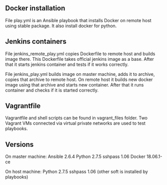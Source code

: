 ## Docker installation

File play.yml is an Ansible playbook that installs Docker on remote host using stable package. It also install docker for python.

## Jenkins containers

File jenkins_remote_play.yml copies Dockerfile to remote host and builds image there. This Dockerfile takes official jenkins image as a base.
After that it starts jenkins container and tests if it works correctly.

File jenkins_play.yml builds image on master machine, adds it to archive, copies that archive to remote host. On remote host it builds new docker image using that archive and starts new container. After that it runs container and checks if it is started correctly.

## Vagrantfile

Vagrantfile and shell scripts can be found in vagrant_files folder. Two Vagrant VMs connected via virtual private networks are used to test playbooks.

## Versions

On master machine:
Ansible 2.6.4
Python 2.7.5
sshpass 1.06
Docker 18.06.1-ce

On host machine:
Python 2.7.5
sshpass 1.06
(other soft is installed by playbooks)